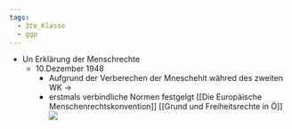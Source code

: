 ```yaml
---
tags:
  - 3te_Klasse
  - ggp
---
```

- Un Erklärung der Menschrechte
	- 10.Dezember 1948
		- Aufgrund der Verberechen der Mneschehit währed des zweiten WK →
		- erstmals verbindliche Normen festgelgt
[[Die Europäische Menschenrechtskonvention]]
[[Grund und Freiheitsrechte in Ö]]
![](Pasted%20image%2020241114142613.png)